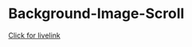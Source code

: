 # Background-Image-Scroll

[Click for livelink](https://chayan999.github.io/Background-Image-Scroll/)